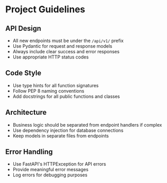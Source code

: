 # Project Guidelines

## API Design
- All new endpoints must be under the `/api/v1/` prefix
- Use Pydantic for request and response models
- Always include clear success and error responses
- Use appropriate HTTP status codes

## Code Style
- Use type hints for all function signatures
- Follow PEP 8 naming conventions
- Add docstrings for all public functions and classes

## Architecture
- Business logic should be separated from endpoint handlers if complex
- Use dependency injection for database connections
- Keep models in separate files from endpoints

## Error Handling
- Use FastAPI's HTTPException for API errors
- Provide meaningful error messages
- Log errors for debugging purposes